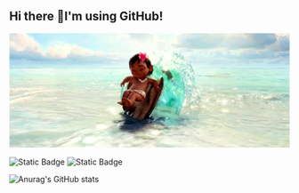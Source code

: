 ## Hi there 👋I'm using GitHub!

<img src="https://github.com/Kris-Kross7799/main.py/blob/main/fbe08a1a6a6574c9ef549e87dcef56fa.gif" alt='The Unlimited' width='800'>

<img alt="Static Badge" src="https://img.shields.io/badge/py-python-turquoise?style=for-the-badge"> <img alt="Static Badge" src="https://img.shields.io/badge/Kris-Kross-pink?style=for-the-badge">

![Anurag's GitHub stats](https://github-readme-stats.vercel.app/api?username=Kris-Kross7799&show_icons=true&theme=radical)
